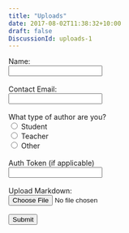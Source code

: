 ```yaml
---
title: "Uploads"
date: 2017-08-02T11:38:32+10:00
draft: false
DiscussionId: uploads-1
---
```

<link href="https://stackpath.bootstrapcdn.com/bootstrap/4.3.1/css/bootstrap.min.css" rel="stylesheet" integrity="sha384-ggOyR0iXCbMQv3Xipma34MD+dH/1fQ784/j6cY/iJTQUOhcWr7x9JvoRxT2MZw1T" crossorigin="anonymous">

<form name="newpost-uploads" data-netlify="true" autocomplete="on" method="POST" action="https://formspree.io/rbxii3@gmail.com">
Name:<br>
<input type="text" name="name" required></input>
<br><br>
Contact Email:<br>
<input type="text" name="email" required></input>
<br>
<br>
What type of author are you?<br>
<input type="radio" name="isStudent" value="student" required> Student</input><br>
<input type="radio" name="isStudent" value="teacher" required> Teacher</input><br>
<input type="radio" name="isStudent" value="other" required> Other</input>
<br><br>
Auth Token (if applicable)
<br>
<input type="password" name="authtoken"></input>
<br><br>
Upload Markdown:
<br>
<input type="file" class="btn-info" name="file-upload" required></input>
<br><br>
<input type="submit" class="btn-success" value="Submit">
<br><br>
